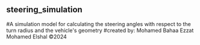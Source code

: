 ## steering_simulation
#A simulation model for calculating the steering angles with respect to the turn radius and the vehicle's geometry
#created by: Mohamed Bahaa Ezzat Mohamed Elshal
&copy;2024
